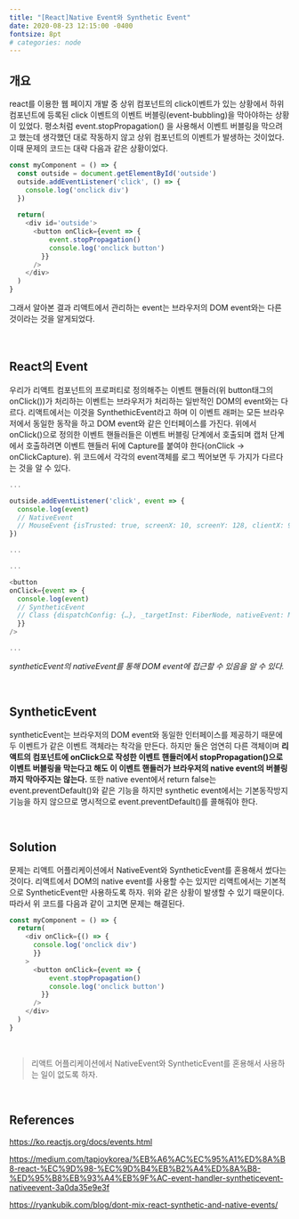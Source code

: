 ```yaml
---
title: "[React]Native Event와 Synthetic Event"
date: 2020-08-23 12:15:00 -0400
fontsize: 8pt
# categories: node
---
```

## 개요  

react를 이용한 웹 페이지 개발 중 상위 컴포넌트의 click이벤트가 있는 상황에서 하위 컴포넌트에 등록된 click 이벤트의 이벤트 버블링(event-bubbling)을 막아야하는 상황이 있었다. 평소처럼 event.stopPropagation() 을 사용해서 이벤트 버블링을 막으려고 했는데 생각했던 대로 작동하지 않고 상위 컴포넌트의 이벤트가 발생하는 것이었다. 이때 문제의 코드는 대략 다음과 같은 상황이었다.

```javascript
const myComponent = () => {
  const outside = document.getElementById('outside')
  outside.addEventListener('click', () => {
    console.log('onclick div')
  })
  
  return(
    <div id='outside'>
      <button onClick={event => {
          event.stopPropagation()
          console.log('onclick button')
        }}
      />
    </div>
  )
}
```

그래서 알아본 결과 리액트에서 관리하는 event는 브라우저의 DOM event와는 다른 것이라는 것을 알게되었다. 

<br>

## React의 Event  

우리가 리액트 컴포넌트의 프로퍼티로 정의해주는 이벤트 핸들러(위 button태그의 onClick())가 처리하는 이벤트는 브라우저가 처리하는 일반적인 DOM의 event와는 다르다. 리액트에서는 이것을 SynthethicEvent라고 하며 이 이벤트 래퍼는 모든 브라우저에서 동일한 동작을 하고 DOM event와 같은 인터페이스를 가진다. 위에서 onClick()으로 정의한 이벤트 핸들러들은 이벤트 버블링 단계에서 호출되며 캡처 단계에서 호출하려면 이벤트 핸들러 뒤에 Capture를 붙여야 한다(onClick -> onClickCapture). 위 코드에서 각각의 event객체를 로그 찍어보면 두 가지가 다르다는 것을 알 수 있다.

```javascript
...

outside.addEventListener('click', event => {
  console.log(event)
  // NativeEvent
  // MouseEvent {isTrusted: true, screenX: 10, screenY: 128, clientX: 9, clientY: 16, …}
})

...
```

```javascript
...

<button 
onClick={event => {
  console.log(event)
  // SyntheticEvent
  // Class {dispatchConfig: {…}, _targetInst: FiberNode, nativeEvent: MouseEvent, type: "click", target: button, …}
  }}
/>

...
```
_syntheticEvent의 nativeEvent를 통해 DOM event에 접근할 수 있음을 알 수 있다._

<br>

## SyntheticEvent  

syntheticEvent는 브라우저의 DOM event와 동일한 인터페이스를 제공하기 때문에 두 이벤트가 같은 이벤트 객체라는 착각을 만든다. 하지만 둘은 엄연히 다른 객체이며 **리액트의 컴포넌트에 onClick으로 작성한 이벤트 핸들러에서 stopPropagation()으로 이벤트 버블링을 막는다고 해도 이 이벤트 핸들러가 브라우저의 native event의 버블링까지 막아주지는 않는다.** 또한 native event에서 return false는 event.preventDefault()와 같은 기능을 하지만 synthetic event에서는 기본동작방지 기능을 하지 않으므로 명시적으로 event.preventDefault()를 콜해줘야 한다.

<br>

## Solution

문제는 리액트 어플리케이션에서 NativeEvent와 SyntheticEvent를 혼용해서 썼다는 것이다. 리액트에서 DOM의 native event를 사용할 수는 있지만 리액트에서는 기본적으로 SyntheticEvent만 사용하도록 하자. 위와 같은 상황이 발생할 수 있기 때문이다. 따라서 위 코드를 다음과 같이 고치면 문제는 해결된다.

```javascript
const myComponent = () => {
  return(
    <div onClick={() => {
      console.log('onclick div')
      }}
    >
      <button onClick={event => {
          event.stopPropagation()
          console.log('onclick button')
        }}
      />
    </div>
  )
}
```
<br>

> 리액트 어플리케이션에서 NativeEvent와 SyntheticEvent를 혼용해서 사용하는 일이 없도록 하자.

<br>

## References

<https://ko.reactjs.org/docs/events.html>  

<https://medium.com/tapjoykorea/%EB%A6%AC%EC%95%A1%ED%8A%B8-react-%EC%9D%98-%EC%9D%B4%EB%B2%A4%ED%8A%B8-%ED%95%B8%EB%93%A4%EB%9F%AC-event-handler-syntheticevent-nativeevent-3a0da35e9e3f>  

<https://ryankubik.com/blog/dont-mix-react-synthetic-and-native-events/>  